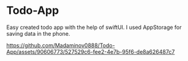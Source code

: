 # Todo-App
Easy created todo app with the help of swiftUI. I used AppStorage for saving data in the phone.

https://github.com/Madaminov0888/Todo-App/assets/90606773/527529c6-fee2-4e7b-95f6-de8a626487c7
